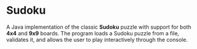 # Sudoku
A Java implementation of the classic **Sudoku** puzzle with support for both **4x4** and **9x9** boards.   The program loads a Sudoku puzzle from a file, validates it, and allows the user to play interactively through the console.
